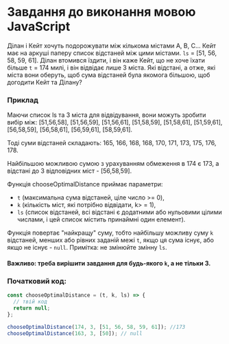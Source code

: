 # Завдання до виконання мовою JavaScript

Ділан і Кейт хочуть подорожувати між кількома містами А, В, С... Кейт має на аркуші паперу список відстаней між цими
містами. `ls` = [51, 56, 58, 59, 61]. Ділан втомився їздити, і він каже Кейт, що не хоче їхати більше `t` = 174 милі, і
він відвідає лише 3 міста. Які відстані, а отже, які міста вони оберуть, щоб сума відстаней була якомога більшою, щоб
догодити Кейт та Ділану?

### Приклад

Маючи список ls та 3 міста для відвідування, вони можуть зробити вибір між: [51,56,58], [51,56,59], [51,56,61],
[51,58,59], [51,58,61], [51,59,61], [56,58,59], [56,58,61], [56,59,61], [58,59,61].

Тоді суми відстаней складають: 165, 166, 168, 168, 170, 171, 173, 175, 176, 178.

Найбільшою можливою сумою з урахуванням обмеження в 174 є 173, а відстані до 3 відповідних міст - [56,58,59].

Функція chooseOptimalDistance приймає параметри:

- `t` (максимальна сума відстаней, ціле число >= 0),
- `k` (кількість міст, які потрібно відвідати, k> = 1),
- `ls` (список відстаней, всі відстані є додатними або нульовими цілими числами, і цей список містить принаймні один
  елемент).

Функція повертає "найкращу" суму, тобто найбільшу можливу суму `k` відстаней, менших або рівних заданій межі `t`, якщо
ця сума існує, або якщо не існує - `null`. Примітка: не змінюйте змінну `ls`.

#### Важливо: треба вирішити завдання для будь-якого `k`, а не тільки 3.

### Початковий код:

```js
const chooseOptimalDistance = (t, k, ls) => {
  // твій код
  return null;
};

chooseOptimalDistance(174, 3, [51, 56, 58, 59, 61]); //173
chooseOptimalDistance(163, 3, [50]); // null
```
